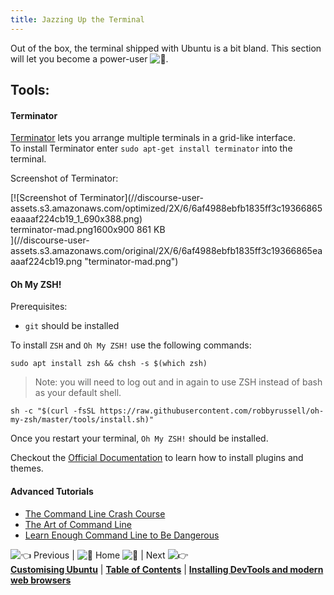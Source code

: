 ```yaml
---
title: Jazzing Up the Terminal
---
```

Out of the box, the terminal shipped with Ubuntu is a bit bland. This section will let you become a power-user ![:muscle:](//forum.freecodecamp.com/images/emoji/emoji_one/muscle.png?v=2 ":muscle:").

## Tools:

#### Terminator

[Terminator](https://launchpad.net/terminator) lets you arrange multiple terminals in a grid-like interface.  
To install Terminator enter `sudo apt-get install terminator` into the terminal.

Screenshot of Terminator:

<div class="lightbox-wrapper">[![Screenshot of Terminator](//discourse-user-assets.s3.amazonaws.com/optimized/2X/6/6af4988ebfb1835ff3c19366865eaaaaf224cb19_1_690x388.png)

<div class="meta"><span class="filename">terminator-mad.png</span><span class="informations">1600x900 861 KB</span><span class="expand"></span></div>](//discourse-user-assets.s3.amazonaws.com/original/2X/6/6af4988ebfb1835ff3c19366865eaaaaf224cb19.png "terminator-mad.png") </div>

#### Oh My ZSH!

Prerequisites:  
- `git` should be installed

To install `ZSH` and `Oh My ZSH!` use the following commands:

    sudo apt install zsh && chsh -s $(which zsh)

> Note: you will need to log out and in again to use ZSH instead of bash as your default shell.

    sh -c "$(curl -fsSL https://raw.githubusercontent.com/robbyrussell/oh-my-zsh/master/tools/install.sh)"

Once you restart your terminal, `Oh My ZSH!` should be installed.

Checkout the [Official Documentation](https://github.com/robbyrussell/oh-my-zsh/wiki) to learn how to install plugins and themes.

#### Advanced Tutorials

*   [The Command Line Crash Course](http://cli.learncodethehardway.org/book/)
*   [The Art of Command Line](https://github.com/jlevy/the-art-of-command-line)
*   [Learn Enough Command Line to Be Dangerous](https://www.learnenough.com/command-line-tutorial)

![:point_left:](//forum.freecodecamp.com/images/emoji/emoji_one/point_left.png?v=2 ":point_left:") Previous | ![:book:](//forum.freecodecamp.com/images/emoji/emoji_one/book.png?v=2 ":book:") Home ![:book:](//forum.freecodecamp.com/images/emoji/emoji_one/book.png?v=2 ":book:") | Next ![:point_right:](//forum.freecodecamp.com/images/emoji/emoji_one/point_right.png?v=2 ":point_right:")  
[**Customising Ubuntu**](//forum.freecodecamp.com/t/customizing-ubuntu/18382) | [**Table of Contents**](//forum.freecodecamp.com/t/setting-up-ubuntu-for-programming/18388) | [**Installing DevTools and modern web browsers**](//forum.freecodecamp.com/t/installing-devtools-and-modern-web-browsers/18385)